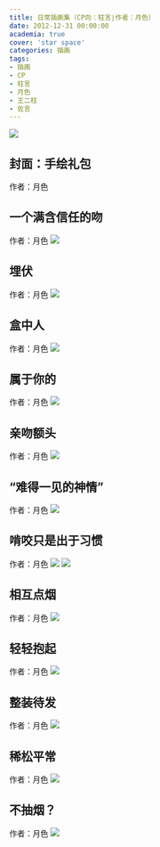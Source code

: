 ```yaml
---
title: 日常插画集（CP向：柱言∣作者：月色）
date: 2012-12-31 00:00:00
academia: true
cover: 'star space'
categories: 插画
tags: 
- 插画
- CP
- 柱言
- 月色
- 王二柱
- 佐言
---
```

![  ](https://twothousand2017.github.io/images/日常插画柱言/柱言礼包.jpg)
<!--more-->

## 封面：手绘礼包

作者：月色

## 一个满含信任的吻

作者：月色
![  ](https://twothousand2017.github.io/images/日常插画柱言/一个吻.jpg)

## 埋伏

作者：月色
![  ](https://twothousand2017.github.io/images/日常插画柱言/便利店.jpg)

## 盒中人

作者：月色
![  ](https://twothousand2017.github.io/images/日常插画柱言/箱子.jpg)

## 属于你的

作者：月色
![  ](https://twothousand2017.github.io/images/日常插画柱言/属于佐言.jpg)

## 亲吻额头

作者：月色
![  ](https://twothousand2017.github.io/images/日常插画柱言/亲吻额头.jpg)

## “难得一见的神情”

作者：月色
![  ](https://twothousand2017.github.io/images/日常插画柱言/佐言抱二柱.jpg)

## 啃咬只是出于习惯

作者：月色
![  ](https://twothousand2017.github.io/images/日常插画柱言/啃咬.jpg)
![  ](https://twothousand2017.github.io/images/日常插画柱言/啃咬2.jpg)

## 相互点烟

作者：月色
![  ](https://twothousand2017.github.io/images/日常插画柱言/点烟.jpg)

## 轻轻抱起

作者：月色
![  ](https://twothousand2017.github.io/images/日常插画柱言/抱起佐言.jpg)

## 整装待发

作者：月色
![  ](https://twothousand2017.github.io/images/日常插画柱言/整装待发.jpg)

## 稀松平常

作者：月色
![  ](https://twothousand2017.github.io/images/日常插画柱言/稀松平常.jpg)

## 不抽烟？

作者：月色
![  ](https://twothousand2017.github.io/images/日常插画柱言/不抽烟.jpg)
